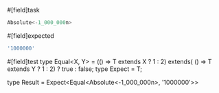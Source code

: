 #[field]task
```ts
Absolute<-1_000_000n>
```

#[field]expected
```ts
'1000000'
```

#[field]test
type Equal<X, Y> = (<T>() => T extends X ? 1 : 2) extends(
    <T>() => T extends Y ? 1 : 2) ? true : false;
type Expect<T extends true> = T;

type Result = Expect<Equal<Absolute<-1_000_000n>, '1000000'>>